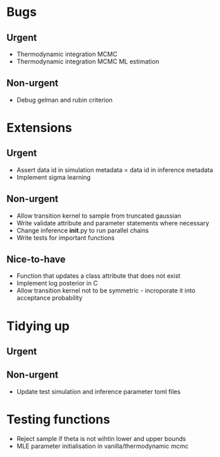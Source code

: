# Bugs

## Urgent
- Thermodynamic integration MCMC
- Thermodynamic integration MCMC ML estimation

## Non-urgent
- Debug gelman and rubin criterion

# Extensions

## Urgent
- Assert data id in simulation metadata = data id in inference metadata
- Implement sigma learning

## Non-urgent
- Allow transition kernel to sample from truncated gaussian
- Write validate attribute and parameter statements where necessary
- Change inference __init__.py to run parallel chains
- Write tests for important functions

## Nice-to-have
- Function that updates a class attribute that does not exist
- Implement log posterior in C
- Allow transition kernel not to be symmetric - incroporate it into acceptance probability


# Tidying up

## Urgent

## Non-urgent
- Update test simulation and inference parameter toml files

# Testing functions
- Reject sample if theta is not wihtin lower and upper bounds
- MLE parameter initialisation in vanilla/thermodynamic mcmc